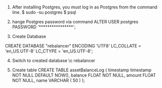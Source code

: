 1. After installing Postgres, you must log in as Postgres from the command line.
$ sudo -su postgres
$ psql

2. hange Postgres password via command
ALTER USER postgres PASSWORD '****************';

3. Create Database

CREATE DATABASE "rebalancer"
  ENCODING 'UTF8'
  LC_COLLATE = 'en_US.UTF-8'
  LC_CTYPE = 'en_US.UTF-8';

4. Switch to created database
\c rebalancer

5. Create table
CREATE TABLE assetBalanceLog (
	timestamp timestamp NOT NULL DEFAULT NOW(),
	balance FLOAT NOT NULL,
    amount FLOAT NOT NULL,
    name VARCHAR ( 50 )
);

